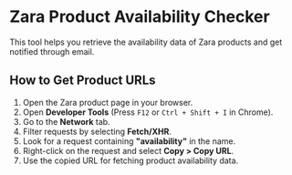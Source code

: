 # Zara Product Availability Checker

This tool helps you retrieve the availability data of Zara products and get notified through email.

## How to Get Product URLs

1. Open the Zara product page in your browser.
2. Open **Developer Tools** (Press `F12` or `Ctrl + Shift + I` in Chrome).
3. Go to the **Network** tab.
4. Filter requests by selecting **Fetch/XHR**.
5. Look for a request containing **"availability"** in the name.
6. Right-click on the request and select **Copy > Copy URL**.
7. Use the copied URL for fetching product availability data.
